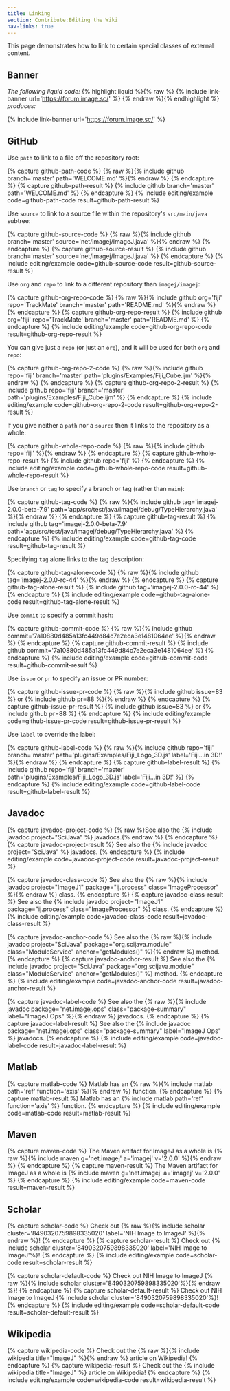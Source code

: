 ```yaml
---
title: Linking
section: Contribute:Editing the Wiki
nav-links: true
---
```


This page demonstrates how to link to certain special classes of external content.

## Banner

*The following liquid code:*
{% highlight liquid %}{% raw %}
{% include link-banner url='https://forum.image.sc/' %}
{% endraw %}{% endhighlight %}
*produces:*

{% include link-banner url='https://forum.image.sc/' %}


## GitHub

Use `path` to link to a file off the repository root:

{% capture github-path-code %}
{% raw %}{% include github branch='master' path='WELCOME.md' %}{% endraw %}
{% endcapture %}
{% capture github-path-result %}
{% include github branch='master' path='WELCOME.md' %}
{% endcapture %}
{% include editing/example code=github-path-code result=github-path-result %}

Use `source` to link to a source file within the repository's
`src/main/java` subtree:

{% capture github-source-code %}
{% raw %}{% include github branch='master' source='net/imagej/ImageJ.java' %}{% endraw %}
{% endcapture %}
{% capture github-source-result %}
{% include github branch='master' source='net/imagej/ImageJ.java' %}
{% endcapture %}
{% include editing/example code=github-source-code result=github-source-result %}

Use `org` and `repo` to link to a different repository than
`imagej/imagej`:

{% capture github-org-repo-code %}
{% raw %}{% include github org='fiji' repo='TrackMate' branch='master' path='README.md' %}{% endraw %}
{% endcapture %}
{% capture github-org-repo-result %}
{% include github org='fiji' repo='TrackMate' branch='master' path='README.md' %}
{% endcapture %}
{% include editing/example code=github-org-repo-code result=github-org-repo-result %}

You can give just a `repo` (or just an `org`), and it will be used for
both `org` and `repo`:

{% capture github-org-repo-2-code %}
{% raw %}{% include github repo='fiji' branch='master'
  path='plugins/Examples/Fiji_Cube.ijm' %}{% endraw %}
{% endcapture %}
{% capture github-org-repo-2-result %}
{% include github repo='fiji' branch='master'
  path='plugins/Examples/Fiji_Cube.ijm' %}
{% endcapture %}
{% include editing/example code=github-org-repo-2-code result=github-org-repo-2-result %}

If you give neither a `path` nor a `source` then it links to the
repository as a whole:

{% capture github-whole-repo-code %}
{% raw %}{% include github repo='fiji' %}{% endraw %}
{% endcapture %}
{% capture github-whole-repo-result %}
{% include github repo='fiji' %}
{% endcapture %}
{% include editing/example code=github-whole-repo-code result=github-whole-repo-result %}

Use `branch` or `tag` to specify a branch or tag (rather than `main`):

{% capture github-tag-code %}
{% raw %}{% include github tag='imagej-2.0.0-beta-7.9'
  path='app/src/test/java/imagej/debug/TypeHierarchy.java' %}{% endraw %}
{% endcapture %}
{% capture github-tag-result %}
{% include github tag='imagej-2.0.0-beta-7.9'
  path='app/src/test/java/imagej/debug/TypeHierarchy.java' %}
{% endcapture %}
{% include editing/example code=github-tag-code result=github-tag-result %}

Specifying `tag` alone links to the tag description:

{% capture github-tag-alone-code %}
{% raw %}{% include github tag='imagej-2.0.0-rc-44' %}{% endraw %}
{% endcapture %}
{% capture github-tag-alone-result %}
{% include github tag='imagej-2.0.0-rc-44' %}
{% endcapture %}
{% include editing/example code=github-tag-alone-code result=github-tag-alone-result %}

Use `commit` to specify a commit hash:

{% capture github-commit-code %}
{% raw %}{% include github
  commit='7a10880d485a13fc449d84c7e2eca3e1481064ee' %}{% endraw %}
{% endcapture %}
{% capture github-commit-result %}
{% include github
  commit='7a10880d485a13fc449d84c7e2eca3e1481064ee' %}
{% endcapture %}
{% include editing/example code=github-commit-code result=github-commit-result %}

Use `issue` or `pr` to specify an issue or PR number:

{% capture github-issue-pr-code %}
{% raw %}{% include github issue=83 %}
or {% include github pr=88 %}{% endraw %}
{% endcapture %}
{% capture github-issue-pr-result %}
{% include github issue=83 %}
or {% include github pr=88 %}
{% endcapture %}
{% include editing/example code=github-issue-pr-code result=github-issue-pr-result %}

Use `label` to override the label:

{% capture github-label-code %}
{% raw %}{% include github repo='fiji' branch='master'
  path='plugins/Examples/Fiji_Logo_3D.js'
  label='Fiji...in 3D!' %}{% endraw %}
{% endcapture %}
{% capture github-label-result %}
{% include github repo='fiji' branch='master'
  path='plugins/Examples/Fiji_Logo_3D.js'
  label='Fiji...in 3D!' %}
{% endcapture %}
{% include editing/example code=github-label-code result=github-label-result %}

## Javadoc

{% capture javadoc-project-code %}
{% raw %}See also the
{% include javadoc project="SciJava" %}
javadocs.{% endraw %}
{% endcapture %}
{% capture javadoc-project-result %}
See also the
{% include javadoc project="SciJava" %}
javadocs.
{% endcapture %}
{% include editing/example code=javadoc-project-code result=javadoc-project-result %}

{% capture javadoc-class-code %}
See also the
{% raw %}{% include javadoc
  project="ImageJ1"
  package="ij.process"
  class="ImageProcessor" %}{% endraw %}
class.
{% endcapture %}
{% capture javadoc-class-result %}
See also the
{% include javadoc
  project="ImageJ1"
  package="ij.process"
  class="ImageProcessor" %}
class.
{% endcapture %}
{% include editing/example code=javadoc-class-code result=javadoc-class-result %}

{% capture javadoc-anchor-code %}
See also the
{% raw %}{% include javadoc
  project="SciJava"
  package="org.scijava.module"
  class="ModuleService"
  anchor="getModules()" %}{% endraw %}
method.
{% endcapture %}
{% capture javadoc-anchor-result %}
See also the
{% include javadoc
  project="SciJava"
  package="org.scijava.module"
  class="ModuleService"
  anchor="getModules()" %}
method.
{% endcapture %}
{% include editing/example code=javadoc-anchor-code result=javadoc-anchor-result %}

{% capture javadoc-label-code %}
See also the
{% raw %}{% include javadoc package="net.imagej.ops"
  class="package-summary" label="ImageJ Ops" %}{% endraw %}
javadocs.
{% endcapture %}
{% capture javadoc-label-result %}
See also the
{% include javadoc package="net.imagej.ops"
  class="package-summary" label="ImageJ Ops" %}
javadocs.
{% endcapture %}
{% include editing/example code=javadoc-label-code result=javadoc-label-result %}

## Matlab

{% capture matlab-code %}
Matlab has an {% raw %}{% include matlab path='ref' function='axis' %}{% endraw %} function.
{% endcapture %}
{% capture matlab-result %}
Matlab has an {% include matlab path='ref' function='axis' %} function.
{% endcapture %}
{% include editing/example code=matlab-code result=matlab-result %}

## Maven

{% capture maven-code %}
The Maven artifact for ImageJ as a whole is
{% raw %}{% include maven g='net.imagej' a='imagej' v='2.0.0' %}{% endraw %}
{% endcapture %}
{% capture maven-result %}
The Maven artifact for ImageJ as a whole is
{% include maven g='net.imagej' a='imagej' v='2.0.0' %}
{% endcapture %}
{% include editing/example code=maven-code result=maven-result %}

## Scholar

{% capture scholar-code %}
Check out {% raw %}{% include scholar cluster='8490320759898335020' label='NIH Image to ImageJ' %}{% endraw %}!
{% endcapture %}
{% capture scholar-result %}
Check out {% include scholar cluster='8490320759898335020' label='NIH Image to ImageJ'%}!
{% endcapture %}
{% include editing/example code=scholar-code result=scholar-result %}

{% capture scholar-default-code %}
Check out NIH Image to ImageJ {% raw %}{% include scholar cluster='8490320759898335020'%}{% endraw %}!
{% endcapture %}
{% capture scholar-default-result %}
Check out NIH Image to ImageJ {% include scholar cluster='8490320759898335020'%}!
{% endcapture %}
{% include editing/example code=scholar-default-code result=scholar-default-result %}


## Wikipedia

{% capture wikipedia-code %}
Check out the
{% raw %}{% include wikipedia title="ImageJ" %}{% endraw %}
article on Wikipedia!
{% endcapture %}
{% capture wikipedia-result %}
Check out the
{% include wikipedia title="ImageJ" %}
article on Wikipedia!
{% endcapture %}
{% include editing/example code=wikipedia-code result=wikipedia-result %}
